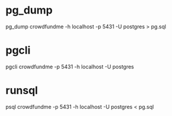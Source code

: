# pg_dump
pg_dump crowdfundme -h localhost -p 5431 -U postgres > pg.sql

# pgcli
pgcli crowdfundme -p 5431 -h localhost -U postgres

# runsql
psql crowdfundme -p 5431 -h localhost -U postgres < pg.sql